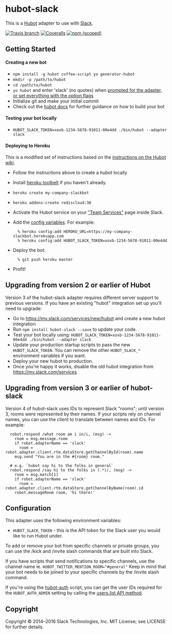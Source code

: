# hubot-slack

This is a [Hubot](http://hubot.github.com/) adapter to use with [Slack](https://slack.com).

[![Travis branch](https://img.shields.io/travis/slackhq/hubot-slack/master.svg?maxAge=2592000)](https://travis-ci.org/slackhq/hubot-slack)
[![Coveralls](https://img.shields.io/coveralls/slackhq/hubot-slack.svg?maxAge=2592000)](https://coveralls.io/github/slackhq/hubot-slack)
[![npm (scoped)](https://img.shields.io/npm/v/hubot-slack.svg?maxAge=2592000)](https://www.npmjs.com/package/hubot-slack)

## Getting Started

#### Creating a new bot

- `npm install -g hubot coffee-script yo generator-hubot`
- `mkdir -p /path/to/hubot`
- `cd /path/to/hubot`
- `yo hubot` and enter 'slack' (no quotes) when [prompted for the adapter, or set everything with the option flags](https://hubot.github.com/docs/)
- Initialize git and make your initial commit
- Check out the [hubot docs](https://github.com/github/hubot/tree/master/docs) for further guidance on how to build your bot

#### Testing your bot locally

- `HUBOT_SLACK_TOKEN=xoxb-1234-5678-91011-00e4dd ./bin/hubot --adapter slack`

#### Deploying to Heroku

This is a modified set of instructions based on the [instructions on the Hubot wiki](https://github.com/github/hubot/blob/master/docs/deploying/heroku.md).

- Follow the instructions above to create a hubot locally

- Install [heroku toolbelt](https://toolbelt.heroku.com/) if you haven't already.
- `heroku create my-company-slackbot`
- `heroku addons:create rediscloud:30`
- Activate the Hubot service on your ["Team Services"](http://my.slack.com/services/new/hubot) page inside Slack.
- Add the [config variables](#configuration). For example:

        % heroku config:add HEROKU_URL=https://my-company-slackbot.herokuapp.com
        % heroku config:add HUBOT_SLACK_TOKEN=xoxb-1234-5678-91011-00e4dd

- Deploy the bot:

        % git push heroku master

- Profit!

## Upgrading from version 2 or earlier of Hubot

Version 3 of the hubot-slack adapter requires different server support to
previous versions. If you have an existing "hubot" integration set up you'll
need to upgrade:

- Go to https://my.slack.com/services/new/hubot and create a new hubot
  integration
- Run `npm install hubot-slack --save`
  to update your code.
- Test your bot locally using:
  `HUBOT_SLACK_TOKEN=xoxb-1234-5678-91011-00e4dd ./bin/hubot --adapter slack`
- Update your production startup scripts to pass the new `HUBOT_SLACK_TOKEN`.
  You can remove the other `HUBOT_SLACK_*` environment variables if you want.
- Deploy your new hubot to production.
- Once you're happy it works, disable the old hubot integration from
  https://my.slack.com/services

## Upgrading from version 3 or earlier of hubot-slack

Version 4 of hubot-slack uses IDs to represent Slack "rooms"; until version 3,
rooms were represented by their names.  If your scripts rely on channel names,
you can use the client to translate between names and IDs.  For example:

```
  robot.respond /what room am i in/i, (msg) ->
    room = msg.message.room
    if robot.adapterName == 'slack'
      room = robot.adapter.client.rtm.dataStore.getChannelById(room).name
    msg.send "You are in the #{room} room."

  # e.g. `hubot say hi to the folks in general`
  robot.respond /say hi to the folks in (.*)/, (msg) ->
    room = msg.match[1]
    if robot.adapterName == 'slack'
      room = robot.adapter.client.rtm.dataStore.getChannelByName(room).id
    robot.messageRoom room, 'hi there!'
```

## Configuration

This adapter uses the following environment variables:

 - `HUBOT_SLACK_TOKEN` - this is the API token for the Slack user you would like to run Hubot under.

To add or remove your bot from specific channels or private groups, you can use the /kick and /invite slash commands that are built into Slack.

If you have scripts that send notifications to specific channels, use the channel name ie. `HUBOT_TWITTER_MENTION_ROOM="#general"` Keep in mind that your bot needs to be joined to your specific channels by the /invite slash command.

If you're using the [hubot-auth](https://github.com/hubot-scripts/hubot-auth/) script, you can get the user IDs required for the `HUBOT_AUTH_ADMIN` setting by calling the [users.list API method](https://api.slack.com/methods/users.list/test).

## Copyright

Copyright &copy; 2014–2016 Slack Technologies, Inc. MIT License; see LICENSE for further details.
